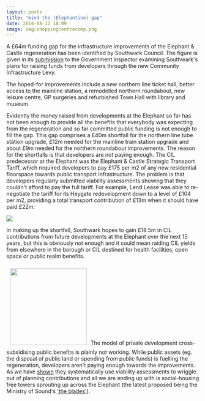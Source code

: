 ```yaml
---
layout: posts
title: "mind the (Elephantine) gap"
date: 2014-08-12 18:09
image: img/shoppingcentrecomp.png
---
```

A £64m funding gap for the infrastructure improvements of the Elephant & Castle regeneration has been identified by Southwark Council. The figure is given in its [submission](http://www.southwark.gov.uk/download/downloads/id/10740/addendum_to_cdeip1) to the Government inspector examining Southwark's plans for raising funds from developers through the new Community Infrastructure Levy.

The hoped-for improvements include a new northern line ticket hall, better access to the mainline station, a remodelled northern roundabout, new leisure centre, GP surgeries and refurbished Town Hall with library and museum.  

Evidently the money raised from developments at the Elephant so far has not been enough to provide all the benefits that everybody was expecting from the regeneration and so far committed public funding is not enough to fill the gap. This gap comprises a £40m shortfall for the northern line tube station upgrade, £12m needed for the mainline train station upgrade and about £9m needed for the northern roundabout improvements. The reason for the shortfalls is that developers are not paying enough. The CIL predecessor at the Elephant was the Elephant & Castle Strategic Transport Tariff, which required developers to pay £175 per m2 of any new residential floorspace towards public transport infrastructure. The problem is that developers regularly submitted viability assessments showing that they couldn't afford to pay the full tariff. For example, Lend Lease was able to re-negotiate the tariff for its Heygate redevelopment down to a level of £104 per m2, providing a total transport contribution of £13m when it should have paid £22m:

![](http://crappistmartin.github.io/images/s106headsofterms.png)

In making up the shortfall, Southwark hopes to gain £18.5m in CIL contributions from future developments at the Elephant over the next 15 years, but this is obviously not enough and it could mean raiding CIL yields from elsewhere in the borough or CIL destined for health facilities, open space or public realm benefits. 

<img src="https://s3-eu-west-1.amazonaws.com/rbi-blogs/wp-content/blogs.dir/303/files/2014/06/the-blades-MoS.jpg" width="200" style="margin:10px">The model of private development cross-subsidising public benefits is plainly not working. While public assets (eg. the disposal of public land or spending from public funds) is fuelling the regeneration, developers aren't paying enough towards the improvements. As we have [shown](/2014-04-15-the-elephants-new-ivory-towers) they systematically use viability assessments to wriggle out of planning contributions and all we are ending up with is social-housing free towers sprouting up across the Elephant (the latest proposed being the Ministry of Sound's ['the blades'](http://www.estatesgazette.com/blogs/london-residential-research/2014/06/planning-battle-ministry-move/)). 

 



